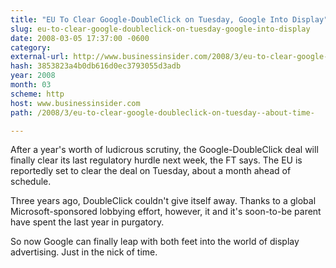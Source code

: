 ```yaml
---
title: "EU To Clear Google-DoubleClick on Tuesday, Google Into Display"
slug: eu-to-clear-google-doubleclick-on-tuesday-google-into-display
date: 2008-03-05 17:37:00 -0600
category: 
external-url: http://www.businessinsider.com/2008/3/eu-to-clear-google-doubleclick-on-tuesday--about-time-
hash: 3853823a4b0db616d0ec3793055d3adb
year: 2008
month: 03
scheme: http
host: www.businessinsider.com
path: /2008/3/eu-to-clear-google-doubleclick-on-tuesday--about-time-

---
```


After a year's worth of ludicrous scrutiny, the Google-DoubleClick deal will finally clear its last regulatory hurdle next week, the FT says. The EU is reportedly set to clear the deal on Tuesday, about a month ahead of schedule.

Three years ago, DoubleClick couldn't give itself away.  Thanks to a global Microsoft-sponsored lobbying effort, however, it and it's soon-to-be parent have spent the last year in purgatory.

So now Google can finally leap with both feet into the world of display advertising.  Just in the nick of time.
